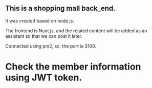 

## This is a shopping mall back_end.


It was created based on node.js.

The frontend is Nuxt.js, and the related content will be added as an assistant so that we can post it later.

Connected using pm2, so, the port is 3100.


# Check the member information using JWT token.
